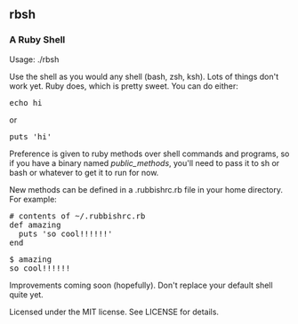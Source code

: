 ## rbsh
### A Ruby Shell

Usage: ./rbsh

Use the shell as you would any shell (bash, zsh, ksh). Lots of things don't work yet. Ruby does, which is pretty sweet. You can do either:

<pre>
echo hi</pre>
or
<pre>
puts 'hi'</pre>

Preference is given to ruby methods over shell commands and programs, so if you have a binary named _public_methods_, you'll need to pass it to sh or bash or whatever to get it to run for now.

New methods can be defined in a .rubbishrc.rb file in your home directory. For example:
<pre>
# contents of ~/.rubbishrc.rb
def amazing
  puts 'so cool!!!!!!'
end</pre>
<pre>
$ amazing
so cool!!!!!!</pre>

Improvements coming soon (hopefully). Don't replace your default shell quite yet.

Licensed under the MIT license. See LICENSE for details.
